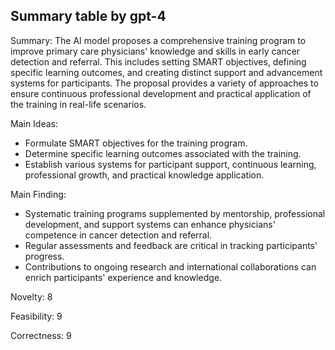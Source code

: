 ## Summary table by gpt-4
Summary: 
The AI model proposes a comprehensive training program to improve primary care physicians' knowledge and skills in early cancer detection and referral. This includes setting SMART objectives, defining specific learning outcomes, and creating distinct support and advancement systems for participants. The proposal provides a variety of approaches to ensure continuous professional development and practical application of the training in real-life scenarios.

Main Ideas: 
- Formulate SMART objectives for the training program.
- Determine specific learning outcomes associated with the training. 
- Establish various systems for participant support, continuous learning, professional growth, and practical knowledge application.

Main Finding: 
- Systematic training programs supplemented by mentorship, professional development, and support systems can enhance physicians' competence in cancer detection and referral. 
- Regular assessments and feedback are critical in tracking participants' progress.
- Contributions to ongoing research and international collaborations can enrich participants' experience and knowledge.

Novelty: 8

Feasibility: 9

Correctness: 9
